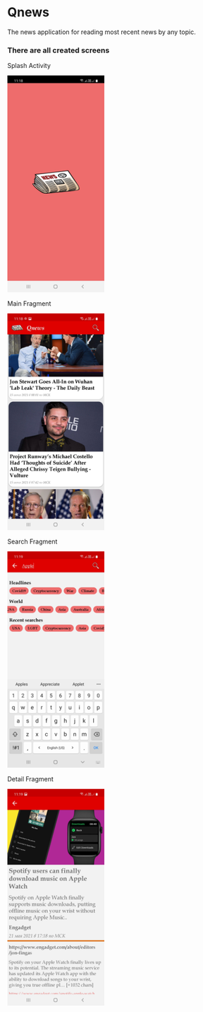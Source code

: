 # Qnews
The news application for reading most recent news by any topic.

### There are all created screens

Splash Activity

<img src=https://github.com/Bandyukov/Test/blob/main/Camera%20Roll/2021-06-15%2011-18-09.JPG width=220/>

Main Fragment

<img src=https://github.com/Bandyukov/Test/blob/main/Camera%20Roll/2021-06-15%2011-18-23.JPG width=220/>

Search Fragment

<img src=https://github.com/Bandyukov/Test/blob/main/Camera%20Roll/2021-06-15%2011-19-00.JPG width=220/>

Detail Fragment

<img src=https://github.com/Bandyukov/Test/blob/main/Camera%20Roll/2021-06-15%2011-19-16.JPG width=220/>

